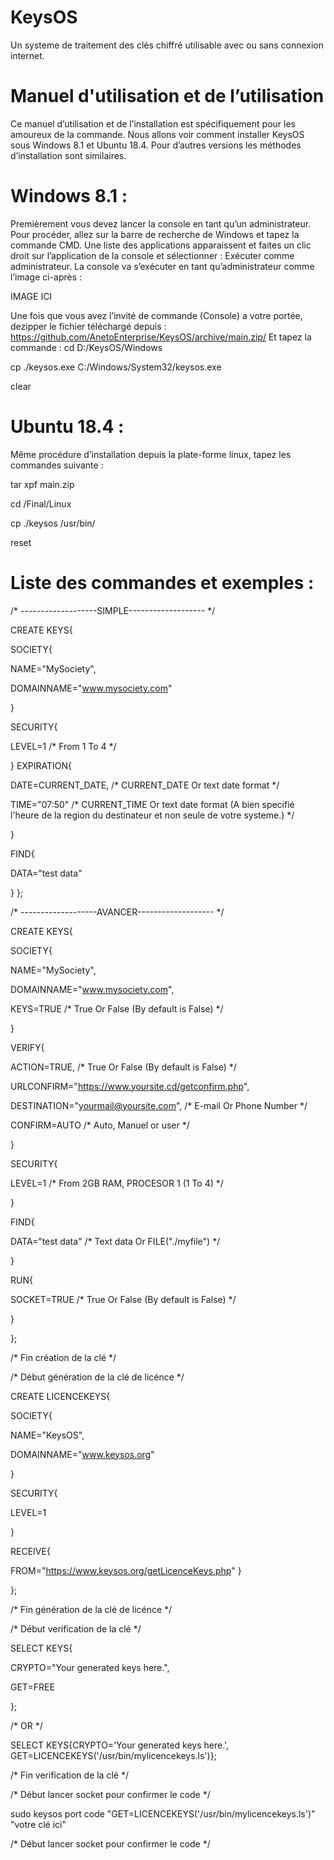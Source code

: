 # KeysOS
Un systeme de traitement des clés chiffré utilisable avec ou sans connexion internet.

# Manuel d'utilisation et de l’utilisation

Ce manuel d’utilisation et de l’installation est spécifiquement pour les amoureux de la commande. Nous allons voir comment installer KeysOS sous Windows 8.1 et Ubuntu 18.4. Pour d’autres versions les méthodes d’installation sont similaires.

# Windows 8.1 :
Premièrement vous devez lancer la console en tant qu’un administrateur. Pour procéder, allez sur la barre de recherche de Windows et tapez la commande CMD. Une liste des applications apparaissent et faites un clic droit sur l’application de la console et sélectionner : Exécuter comme administrateur. La console va s’exécuter en tant qu’administrateur comme l’image ci-après :

IMAGE ICI

Une fois que vous avez l’invité de commande (Console) a votre portée, dezipper le fichier téléchargé depuis : https://github.com/AnetoEnterprise/KeysOS/archive/main.zip/
Et tapez la commande :
cd D:/KeysOS/Windows

cp ./keysos.exe C:/Windows/System32/keysos.exe

clear


# Ubuntu 18.4 :
Même procédure d’installation depuis la plate-forme linux, tapez les commandes suivante :

tar xpf main.zip

cd /Final/Linux

cp ./keysos /usr/bin/

reset

# Liste des commandes et exemples :

/* -------------------SIMPLE------------------- */

CREATE KEYS{

SOCIETY{

NAME="MySociety",

DOMAINNAME="www.mysociety.com"

}

SECURITY{

LEVEL=1				/* From 1 To 4 */

}
EXPIRATION{

DATE=CURRENT_DATE,			/* CURRENT_DATE Or text date format */

TIME="07:50"				/* CURRENT_TIME Or text date format (A bien specifié l'heure de la region du destinateur et non seule de votre systeme.) */

}

FIND{

DATA="test data"

}
};




/* -------------------AVANCER------------------- */

CREATE KEYS{

SOCIETY{

NAME="MySociety",

DOMAINNAME="www.mysociety.com",	

KEYS=TRUE						/* True Or False (By default is False) */

}

VERIFY{

ACTION=TRUE,						/* True Or False (By default is False) */

URLCONFIRM="https://www.yoursite.cd/getconfirm.php",

DESTINATION="yourmail@yoursite.com",			/* E-mail Or Phone Number */

CONFIRM=AUTO						/* Auto, Manuel or user */

}

SECURITY{

LEVEL=1							/* From 2GB RAM, PROCESOR 1 (1 To 4) */

}

FIND{

DATA="test data"					/* Text data Or FILE("./myfile") */

}

RUN{

SOCKET=TRUE						/* True Or False (By default is False) */

}

};

/* Fin création de la clé */







/* Début génération de la clé de licénce */

CREATE LICENCEKEYS{

SOCIETY{

NAME="KeysOS",

DOMAINNAME="www.keysos.org"

}

SECURITY{

LEVEL=1

}

RECEIVE{

FROM="https://www.keysos.org/getLicenceKeys.php"
}

};

/* Fin génération de la clé de licénce */







/* Début verification de la clé */

SELECT KEYS{

CRYPTO="Your generated keys here.",

GET=FREE

};


/* OR */


SELECT KEYS{CRYPTO='Your generated keys here.', GET=LICENCEKEYS('/usr/bin/mylicencekeys.ls')};

/* Fin verification de la clé */






/* Début lancer socket pour confirmer le code */

sudo keysos port code "GET=LICENCEKEYS('/usr/bin/mylicencekeys.ls')" "votre clé ici"

/* Début lancer socket pour confirmer le code */
